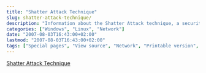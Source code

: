 ```yaml
---
title: "Shatter Attack Technique"
slug: shatter-attack-technique/
description: "Information about the Shatter Attack technique, a security vulnerability in Windows systems."
categories: ["Windows", "Linux", "Network"]
date: "2007-08-03T16:43:00+02:00"
lastmod: "2007-08-03T16:43:00+02:00"
tags: ["Special pages", "View source", "Network", "Printable version", "cd ~", "Servers", "Development", "Windows", "What links here", "Page information"]
---
```


[Shatter Attack Technique](../../../static/pdf/shatter_fr.pdf)
